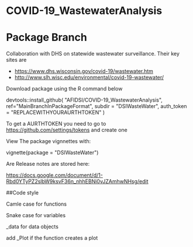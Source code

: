 # COVID-19_WastewaterAnalysis
# Package Branch

Collaboration with DHS on statewide wastewater surveillance. Their key sites are

- <https://www.dhs.wisconsin.gov/covid-19/wastewater.htm>
- <http://www.slh.wisc.edu/environmental/covid-19-wastewater/>


Download package using the R command below

devtools::install_github(
"AFIDSI/COVID-19_WastewaterAnalysis",
ref="MainBranchInPackageFormat", subdir = "DSIWasteWater",
auth_token = "REPLACEWITHYOURAURTHTOKEN"
)

To get a AURTHTOKEN you need to go to https://github.com/settings/tokens and create one

View The package vignnettes with:

vignette(package = "DSIWasteWater")

Are Release notes are stored here:

https://docs.google.com/document/d/1-Rbd0YTyPZ2slbW9ksvF36n_nhhEBNi0vJZAmhwNHsg/edit

##Code style

Camle case for functions

Snake case for variables

_data for data objects

add _Plot if the function creates a plot
